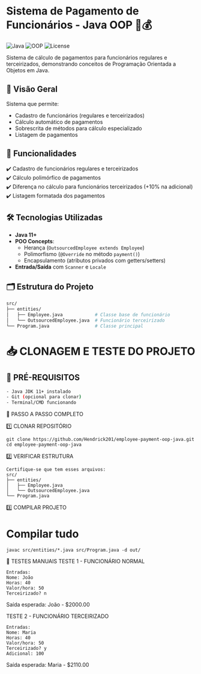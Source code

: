 # Sistema de Pagamento de Funcionários - Java OOP 💼💰

![Java](https://img.shields.io/badge/Java-11%2B-blue?logo=java)
![OOP](https://img.shields.io/badge/OOP-Herança%2FPolimorfismo-success)
![License](https://img.shields.io/badge/License-MIT-green)

Sistema de cálculo de pagamentos para funcionários regulares e terceirizados, demonstrando conceitos de Programação Orientada a Objetos em Java.

## 📌 Visão Geral

Sistema que permite:
- Cadastro de funcionários (regulares e terceirizados)
- Cálculo automático de pagamentos
- Sobrescrita de métodos para cálculo especializado
- Listagem de pagamentos

## 🚀 Funcionalidades

✔️ Cadastro de funcionários regulares e terceirizados  
✔️ Cálculo polimórfico de pagamentos  
✔️ Diferença no cálculo para funcionários terceirizados (+10% na adicional)  
✔️ Listagem formatada dos pagamentos  

## 🛠️ Tecnologias Utilizadas

- **Java 11+**
- **POO Concepts**:
  - Herança (`OutsourcedEmployee extends Employee`)
  - Polimorfismo (`@Override` no método `payment()`)
  - Encapsulamento (atributos privados com getters/setters)
- **Entrada/Saída** com `Scanner` e `Locale`

## 🗂️ Estrutura do Projeto

```bash
src/
├── entities/
│   ├── Employee.java            # Classe base de funcionário
│   └── OutsourcedEmployee.java  # Funcionário terceirizado
└── Program.java                 # Classe principal
```

# 📥 CLONAGEM E TESTE DO PROJETO

## 🔧 PRÉ-REQUISITOS
```bash
- Java JDK 11+ instalado
- Git (opcional para clonar)
- Terminal/CMD funcionando
```

🚀 PASSO A PASSO COMPLETO

1️⃣ CLONAR REPOSITÓRIO
```
git clone https://github.com/Hendrick201/employee-payment-oop-java.git
cd employee-payment-oop-java
```

2️⃣ VERIFICAR ESTRUTURA
```
Certifique-se que tem esses arquivos:
src/
├── entities/
│   ├── Employee.java
│   └── OutsourcedEmployee.java
└── Program.java
```

3️⃣ COMPILAR PROJETO
# Compilar tudo
```
javac src/entities/*.java src/Program.java -d out/
```

🧪 TESTES MANUAIS
TESTE 1 - FUNCIONÁRIO NORMAL
```
Entradas:
Nome: João
Horas: 40
Valor/hora: 50
Terceirizado? n
```

Saída esperada:
João - $2000.00

TESTE 2 - FUNCIONÁRIO TERCEIRIZADO
```
Entradas:
Nome: Maria
Horas: 40
Valor/hora: 50
Terceirizado? y
Adicional: 100
```

Saída esperada:
Maria - $2110.00
